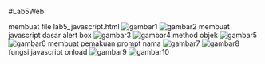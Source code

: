 #Lab5Web

membuat file lab5_javascript.html
![gambar1](https://github.com/AbiyanfarasDanuyasa/Lab5Web/assets/115562487/709661c7-5102-4975-bc92-1832abfb874c)
![gambar2](https://github.com/AbiyanfarasDanuyasa/Lab5Web/assets/115562487/dc65253d-a669-4b55-bcb3-03ef511c3ad2)
membuat javascript dasar alert box
![gambar3](https://github.com/AbiyanfarasDanuyasa/Lab5Web/assets/115562487/5fc4d1e3-fdc9-4aa9-adb4-c15146c9c5a6)
![gambar4](https://github.com/AbiyanfarasDanuyasa/Lab5Web/assets/115562487/e59f1488-1d39-4e4b-be56-2f2eda25e43f)
method objek
![gambar5](https://github.com/AbiyanfarasDanuyasa/Lab5Web/assets/115562487/13ffae3f-24da-44f2-a299-a3a74003978e)
![gambar6](https://github.com/AbiyanfarasDanuyasa/Lab5Web/assets/115562487/51bc2ca4-6c86-4be5-9127-adae2f812c53)
membuat pemakuan prompt nama
![gambar7](https://github.com/AbiyanfarasDanuyasa/Lab5Web/assets/115562487/d5004a8b-cf05-4377-90a4-6a037773842f)
![gambar8](https://github.com/AbiyanfarasDanuyasa/Lab5Web/assets/115562487/0abec1a2-b107-4e8c-b390-b58c90b1a6c3)
fungsi javascript onload
![gambar9](https://github.com/AbiyanfarasDanuyasa/Lab5Web/assets/115562487/be10be9d-7698-461d-addf-839733dbc295)
![gambar10](https://github.com/AbiyanfarasDanuyasa/Lab5Web/assets/115562487/f8dae908-57d8-45d9-8c1a-b2525f6139b2)
